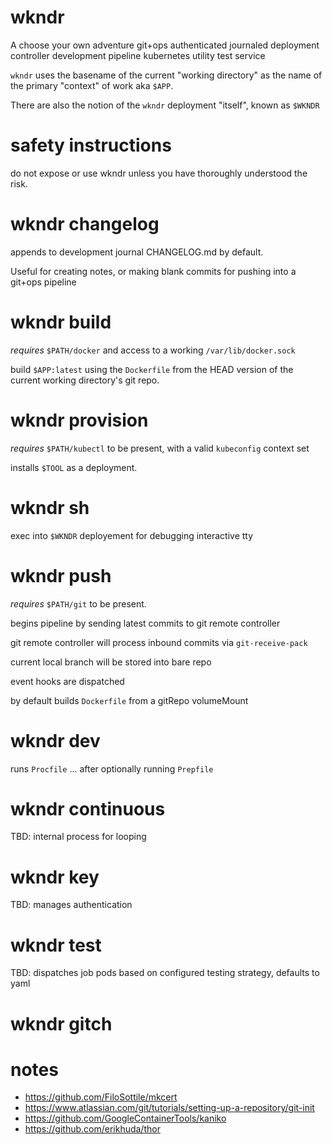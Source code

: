 # wkndr

A choose your own adventure git+ops authenticated journaled deployment controller development pipeline kubernetes utility test service

`wkndr` uses the basename of the current "working directory" as the name of the primary "context" of work aka `$APP`.

There are also the notion of the `wkndr` deployment "itself", known as `$WKNDR`

# safety instructions

do not expose or use wkndr unless you have thoroughly understood the risk.

# wkndr changelog

appends to development journal CHANGELOG.md by default.

Useful for creating notes, or making blank commits for pushing into a git+ops pipeline

# wkndr build

_requires_ `$PATH/docker` and access to a working `/var/lib/docker.sock`

build `$APP:latest` using the `Dockerfile` from the HEAD version of the current working directory's git repo.

# wkndr provision

_requires_ `$PATH/kubectl` to be present, with a valid `kubeconfig` context set

installs `$TOOL` as a deployment.

# wkndr sh

exec into `$WKNDR` deployement for debugging interactive tty

# wkndr push

_requires_ `$PATH/git` to be present.

begins pipeline by sending latest commits to git remote controller

git remote controller will process inbound commits via `git-receive-pack`

current local branch will be stored into bare repo

event hooks are dispatched

by default builds `Dockerfile` from a gitRepo volumeMount

# wkndr dev

runs `Procfile` ... after optionally running `Prepfile`

# wkndr continuous

TBD: internal process for looping

# wkndr key

TBD: manages authentication

# wkndr test

TBD: dispatches job pods based on configured testing strategy, defaults to yaml

# wkndr gitch

# notes

* https://github.com/FiloSottile/mkcert
* https://www.atlassian.com/git/tutorials/setting-up-a-repository/git-init
* https://github.com/GoogleContainerTools/kaniko
* https://github.com/erikhuda/thor
